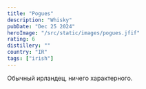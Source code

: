 ```yaml
---
title: "Pogues"
description: "Whisky"
pubDate: "Dec 25 2024"
heroImage: "/src/static/images/pogues.jfif"
rating: 6
distillery: ""
country: "IR"
tags: ["irish"]
---
```


Обычный ирландец, ничего характерного.
